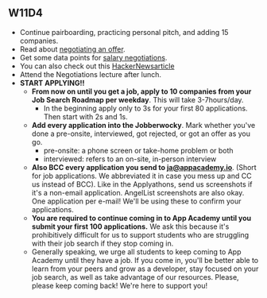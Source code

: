 ## W11D4
* Continue pairboarding, practicing personal pitch, and adding 15 companies.
* Read about [negotiating an offer][offer-negotiation].
* Get some data points for [salary negotiations][salary-data].
* You can also check out this [HackerNewsarticle][hn-negotiation-article]
* Attend the Negotiations lecture after lunch.
* **START APPLYING!!**
  * **From now on until you get a job, apply to 10 companies from your Job Search Roadmap per weekday**.  This will take 3-7hours/day.
    * In the beginning apply only to 3s for your first 80 applications. Then start with 2s and 1s.
  * **Add every application into the Jobberwocky**. Mark whether you've done a pre-onsite, interviewed, got rejected, or got an offer as you go.
    * pre-onsite: a phone screen or take-home problem or both
    * interviewed: refers to an on-site, in-person interview
  * **Also BCC every application you send to ja@appacademy.io**. (Short for job applications. We abbreviated it in case you mess up and CC us instead of BCC). Like in the Applyathons, send us screenshots if it's a non-email application. AngelList screenshots are also okay. One application per e-mail! We'll be using these to confirm your applications.
  * **You are required to continue coming in to App Academy until you submit your first 100 applications.** We ask this because it's prohibitively difficult for us to support students who are struggling with their job search if they stop coming in.
  * Generally speaking, we urge all students to keep coming to App Academy until they have a job. If you come in, you'll be better able to learn from your peers and grow as a developer, stay focused on your job search, as well as take advantage of our resources. Please, please keep coming back! We're here to support you!

[job-search-etiquette]: ../self-presentation/job_search_etiquette.md
[typical-interview]: ../interview-prep/typical_interview.md
[good-questions]: ../self-presentation/good_questions.md
[text-only]: ../self-presentation/text-resume.md
[hackreactor-article]: http://venturebeat.com/2013/08/28/the-developers-guide-to-interviewing/?utm_source=feedburner&utm_medium=feed&utm_campaign=Feed%3A+Venturebeat+(VentureBeat)



[offer-negotiation]: ../negotiating/email-negotiations.md
[salary-data]: ../negotiating/salary-data.md
[hn-negotiation-article]: https://news.ycombinator.com/item?id=3289750